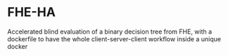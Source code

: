 # FHE-HA
Accelerated blind evaluation of a binary decision tree from FHE, with a dockerfile to have the whole client-server-client workflow inside a unique docker
